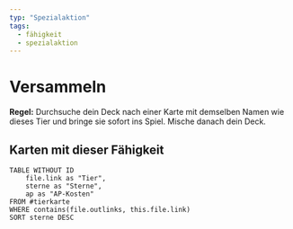 ```yaml
---
typ: "Spezialaktion"
tags:   
  - fähigkeit
  - spezialaktion
---  
```


# Versammeln
**Regel:** Durchsuche dein Deck nach einer Karte mit demselben Namen wie dieses Tier und bringe sie sofort ins Spiel. Mische danach dein Deck.

## Karten mit dieser Fähigkeit  
```dataview 
TABLE WITHOUT ID   
	file.link as "Tier",   
	sterne as "Sterne",   
	ap as "AP-Kosten" 
FROM #tierkarte 
WHERE contains(file.outlinks, this.file.link) 
SORT sterne DESC

